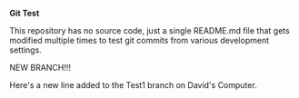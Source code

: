 **Git Test**

This repository has no source code, just a single README.md file that gets modified multiple times to test git commits from various development settings.

NEW BRANCH!!!

Here's a new line added to the Test1 branch on David's Computer.
